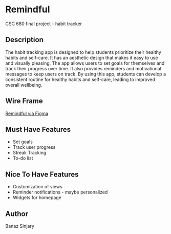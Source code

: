 # Remindful
CSC 680 final project - habit tracker

## Description

The habit tracking app is designed to help students prioritize their healthy habits and self-care. It has an aesthetic design that makes it easy to use and visually pleasing. The app allows users to set goals for themselves and track their progress over time. It also provides reminders and motivational messages to keep users on track. By using this app, students can develop a consistent routine for healthy habits and self-care, leading to improved overall wellbeing.

## Wire Frame

[Remindful via Figma](https://www.figma.com/file/FUEPCYBVkHmOlg3wfh8C8f/Remindful?node-id=0%3A1&t=UOtEFp1SpHaABO5m-1)

## Must Have Features

* Set goals
* Track user progress
* Streak Tracking
* To-do list

## Nice To Have Features

* Customization of views
* Reminder notifications - maybe personalized
* Widgets for homepage

## Author

Banaz Sinjary


